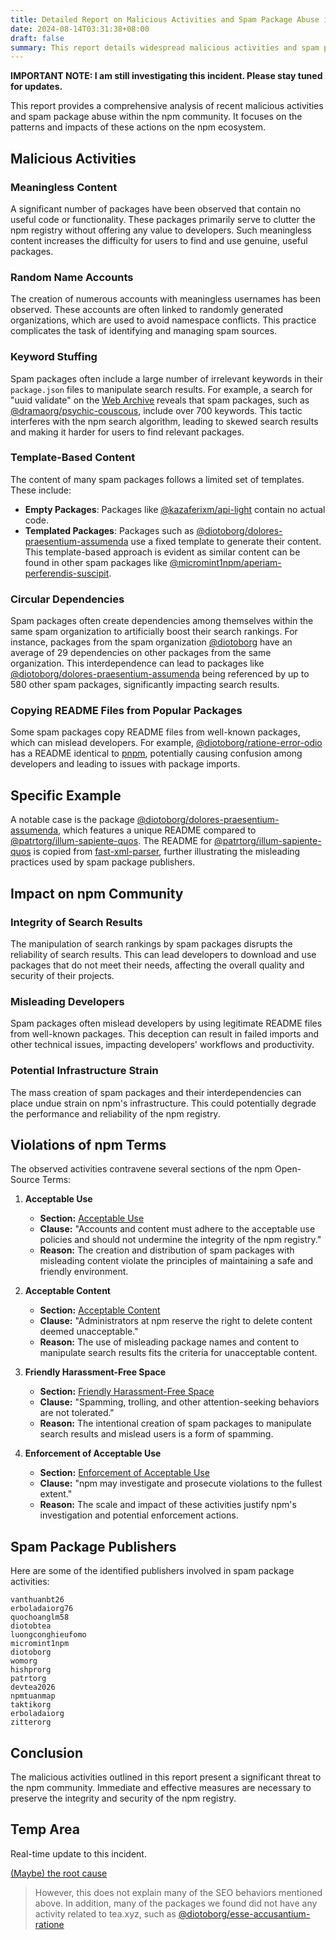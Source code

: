 ```yaml
---
title: Detailed Report on Malicious Activities and Spam Package Abuse in npm Community
date: 2024-08-14T03:31:38+08:00
draft: false
summary: This report details widespread malicious activities and spam package abuse within the npm community.
---
```


**IMPORTANT NOTE: I am still investigating this incident. Please stay tuned for updates.**

This report provides a comprehensive analysis of recent malicious activities and spam package abuse within the npm community. It focuses on the patterns and impacts of these actions on the npm ecosystem.

## Malicious Activities

### Meaningless Content

A significant number of packages have been observed that contain no useful code or functionality. These packages primarily serve to clutter the npm registry without offering any value to developers. Such meaningless content increases the difficulty for users to find and use genuine, useful packages.

### Random Name Accounts

The creation of numerous accounts with meaningless usernames has been observed. These accounts are often linked to randomly generated organizations, which are used to avoid namespace conflicts. This practice complicates the task of identifying and managing spam sources.

### Keyword Stuffing

Spam packages often include a large number of irrelevant keywords in their `package.json` files to manipulate search results. For example, a search for "uuid validate" on the [Web Archive](https://web.archive.org/web/20240813180911/https://www.npmjs.com/search?q=uuid%20validate) reveals that spam packages, such as [@dramaorg/psychic-couscous](https://www.npmjs.com/package/@dramaorg/psychic-couscous), include over 700 keywords. This tactic interferes with the npm search algorithm, leading to skewed search results and making it harder for users to find relevant packages.

### Template-Based Content

The content of many spam packages follows a limited set of templates. These include:

- **Empty Packages**: Packages like [@kazaferixm/api-light](https://www.npmjs.com/package/@kazaferixm/api-light) contain no actual code.
- **Templated Packages**: Packages such as [@diotoborg/dolores-praesentium-assumenda](https://www.npmjs.com/package/@diotoborg/dolores-praesentium-assumenda) use a fixed template to generate their content. This template-based approach is evident as similar content can be found in other spam packages like [@micromint1npm/aperiam-perferendis-suscipit](https://www.npmjs.com/package/@micromint1npm/aperiam-perferendis-suscipit).

### Circular Dependencies

Spam packages often create dependencies among themselves within the same spam organization to artificially boost their search rankings. For instance, packages from the spam organization [@diotoborg](https://www.npmjs.com/org/diotoborg) have an average of 29 dependencies on other packages from the same organization. This interdependence can lead to packages like [@diotoborg/dolores-praesentium-assumenda](https://www.npmjs.com/package/@diotoborg/dolores-praesentium-assumenda) being referenced by up to 580 other spam packages, significantly impacting search results.

### Copying README Files from Popular Packages

Some spam packages copy README files from well-known packages, which can mislead developers. For example, [@diotoborg/ratione-error-odio](https://www.npmjs.com/package/@diotoborg/ratione-error-odio) has a README identical to [pnpm](https://www.npmjs.com/package/pnpm), potentially causing confusion among developers and leading to issues with package imports.

## Specific Example

A notable case is the package [@diotoborg/dolores-praesentium-assumenda](https://www.npmjs.com/package/@diotoborg/dolores-praesentium-assumenda), which features a unique README compared to [@patrtorg/illum-sapiente-quos](https://www.npmjs.com/package/@patrtorg/illum-sapiente-quos). The README for [@patrtorg/illum-sapiente-quos](https://www.npmjs.com/package/@patrtorg/illum-sapiente-quos) is copied from [fast-xml-parser](https://www.npmjs.com/package/fast-xml-parser), further illustrating the misleading practices used by spam package publishers.

## Impact on npm Community

### Integrity of Search Results

The manipulation of search rankings by spam packages disrupts the reliability of search results. This can lead developers to download and use packages that do not meet their needs, affecting the overall quality and security of their projects.

### Misleading Developers

Spam packages often mislead developers by using legitimate README files from well-known packages. This deception can result in failed imports and other technical issues, impacting developers' workflows and productivity.

### Potential Infrastructure Strain

The mass creation of spam packages and their interdependencies can place undue strain on npm's infrastructure. This could potentially degrade the performance and reliability of the npm registry.

## Violations of npm Terms

The observed activities contravene several sections of the npm Open-Source Terms:

1. **Acceptable Use**  
   - **Section:** [Acceptable Use](https://docs.npmjs.com/policies/open-source-terms#acceptable-use)
   - **Clause:** "Accounts and content must adhere to the acceptable use policies and should not undermine the integrity of the npm registry."
   - **Reason:** The creation and distribution of spam packages with misleading content violate the principles of maintaining a safe and friendly environment.

2. **Acceptable Content**  
   - **Section:** [Acceptable Content](https://docs.npmjs.com/policies/open-source-terms#acceptable-content)
   - **Clause:** "Administrators at npm reserve the right to delete content deemed unacceptable."
   - **Reason:** The use of misleading package names and content to manipulate search results fits the criteria for unacceptable content.

3. **Friendly Harassment-Free Space**  
   - **Section:** [Friendly Harassment-Free Space](https://docs.npmjs.com/policies/conduct#friendly-harassment-free-space)
   - **Clause:** "Spamming, trolling, and other attention-seeking behaviors are not tolerated."
   - **Reason:** The intentional creation of spam packages to manipulate search results and mislead users is a form of spamming.

4. **Enforcement of Acceptable Use**  
   - **Section:** [Enforcement of Acceptable Use](https://docs.npmjs.com/policies/open-source-terms#enforcement-of-acceptable-use)
   - **Clause:** "npm may investigate and prosecute violations to the fullest extent."
   - **Reason:** The scale and impact of these activities justify npm's investigation and potential enforcement actions.

## Spam Package Publishers

Here are some of the identified publishers involved in spam package activities:

```text
vanthuanbt26
erboladaiorg76
quochoanglm58
diotobtea
luongconghieufomo
micromint1npm
diotoborg
womorg
hishprorg
patrtorg
devtea2026
npmtuanmap
taktikorg
erboladaiorg
zitterorg
```

## Conclusion

The malicious activities outlined in this report present a significant threat to the npm community. Immediate and effective measures are necessary to preserve the integrity and security of the npm registry.

## Temp Area

Real-time update to this incident.

[(Maybe) the root cause](https://www.web3isgoinggreat.com/single/teaxyz-causes-open-source-software-spam-problems-again)

> However, this does not explain many of the SEO behaviors mentioned above. In addition, many of the packages we found did not have any activity related to tea.xyz, such as [@diotoborg/esse-accusantium-ratione](https://www.npmjs.com/package/@diotoborg/esse-accusantium-ratione)
